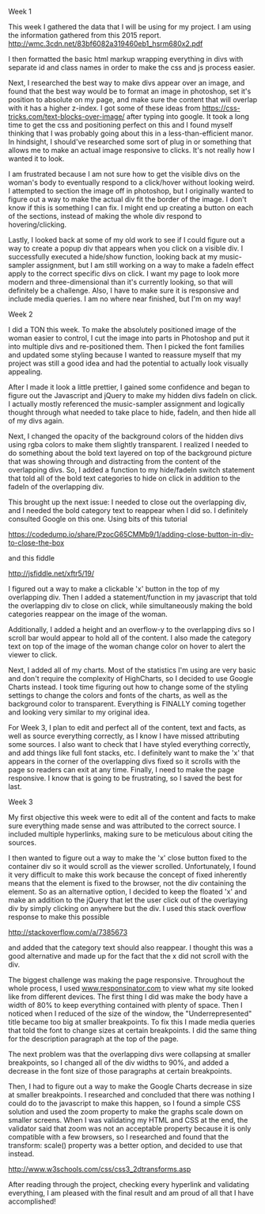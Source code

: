 Week 1

This week I gathered the data that I will be using for my project. I am using the information gathered from this 2015 report. http://wmc.3cdn.net/83bf6082a319460eb1_hsrm680x2.pdf

I then formatted the basic html markup wrapping everything in divs with separate id and class names in order to make the css and js process easier.

Next, I researched the best way to make divs appear over an image, and found that the best way would be to format an image in photoshop, set it's position to absolute on my page, and make sure the content that will overlap with it has a higher z-index. I got some of these ideas from https://css-tricks.com/text-blocks-over-image/ after typing into google. It took a long time to get the css and positioning perfect on this and I found myself thinking that I was probably going about this in a less-than-efficient manor. In hindsight, I should've researched some sort of plug in or something that allows me to make an actual image responsive to clicks. It's not really how I wanted it to look.

I am frustrated because I am not sure how to get the visible divs on the woman's body to eventually respond to a click/hover without looking weird. I attempted to section the image off in photoshop, but I originally wanted to figure out a way to make the actual div fit the border of the image. I don't know if this is something I can fix. I might end up creating a button on each of the sections, instead of making the whole div respond to hovering/clicking.

Lastly, I looked back at some of my old work to see if I could figure out a way to create a popup div that appears when you click on a visible div. I successfully executed a hide/show function, looking back at my music-sampler assignment, but I am still working on a way to make a fadeIn effect apply to the correct specific divs on click. I want my page to look more modern and three-dimensional than it's currently looking, so that will definitely be a challenge. Also, I have to make sure it is responsive and include media queries. I am no where near finished, but I'm on my way!

Week 2

I did a TON this week. To make the absolutely positioned image of the woman easier to control, I cut the image into parts in Photoshop and put it into multiple divs and re-positioned them. Then I picked the font families and updated some styling because I wanted to reassure myself that my project was still a good idea and had the potential to actually look visually appealing.

After I made it look a little prettier, I gained some confidence and began to figure out the Javascript and jQuery to make my hidden divs fadeIn on click. I actually mostly referenced the music-sampler assignment and logically thought through what needed to take place to hide, fadeIn, and then hide all of my divs again.

Next, I changed the opacity of the background colors of the hidden divs using rgba colors to make them slightly transparent. I realized I needed to do something about the bold text layered on top of the background picture that was showing through and distracting from the content of the overlapping divs. So, I added a function to my hide/fadeIn switch statement that told all of the bold text categories to hide on click in addition to the fadeIn of the overlapping div.

This brought up the next issue: I needed to close out the overlapping div, and I needed the bold category text to reappear when I did so. I definitely consulted Google on this one. Using bits of this tutorial

https://codedump.io/share/PzocG65CMMb9/1/adding-close-button-in-div-to-close-the-box

and this fiddle

http://jsfiddle.net/xftr5/19/

I figured out a way to make a clickable 'x' button in the top of my overlapping div. Then I added a statement/function in my javascript that told the overlapping div to close on click, while simultaneously making the bold categories reappear on the image of the woman.

Additionally, I added a height and an overflow-y to the overlapping divs so I scroll bar would appear to hold all of the content. I also made the category text on top of the image of the woman change color on hover to alert the viewer to click.

Next, I added all of my charts. Most of the statistics I'm using are very basic and don't require the complexity of HighCharts, so I decided to use Google Charts instead. I took time figuring out how to change some of the styling settings to change the colors and fonts of the charts, as well as the background color to transparent. Everything is FINALLY coming together and looking very similar to my original idea.

For Week 3, I plan to edit and perfect all of the content, text and facts, as well as source everything correctly, as I know I have missed attributing some sources. I also want to check that I have styled everything correctly, and add things like full font stacks, etc. I definitely want to make the 'x' that appears in the corner of the overlapping divs fixed so it scrolls with the page so readers can exit at any time. Finally, I need to make the page responsive. I know that is going to be frustrating, so I saved the best for last.

Week 3

My first objective this week were to edit all of the content and facts to make sure everything made sense and was attributed to the correct source. I included multiple hyperlinks, making sure to be meticulous about citing the sources.

I then wanted to figure out a way to make the 'x' close button fixed to the container div so it would scroll as the viewer scrolled. Unfortunately, I found it very difficult to make this work because the concept of fixed inherently means that the element is fixed to the browser, not the div containing the element. So as an alternative option, I decided to keep the floated 'x' and make an addition to the jQuery that let the user click out of the overlaying div by simply clicking on anywhere but the div. I used this stack overflow response to make this possible

http://stackoverflow.com/a/7385673

and added that the category text should also reappear. I thought this was a good alternative and made up for the fact that the x did not scroll with the div.

The biggest challenge was making the page responsive. Throughout the whole process, I used www.responsinator.com to view what my site looked like from different devices. The first thing I did was make the body have a width of 80% to keep everything contained with plenty of space. Then I noticed when I reduced of the size of the window, the "Underrepresented" title became too big at smaller breakpoints. To fix this I made media queries that told the font to change sizes at certain breakpoints. I did the same thing for the description paragraph at the top of the page.

The next problem was that the overlapping divs were collapsing at smaller breakpoints, so I changed all of the div widths to 90%, and added a decrease in the font size of those paragraphs at certain breakpoints.

Then, I had to figure out a way to make the Google Charts decrease in size at smaller breakpoints. I researched and concluded that there was nothing I could do to the javascript to make this happen, so I found a simple CSS solution and used the zoom property to make the graphs scale down on smaller screens. When I was validating my HTML and CSS at the end, the validator said that zoom was not an acceptable property because it is only compatible with a few browsers, so I researched and found that the transform: scale() property was a better option, and decided to use that instead.

http://www.w3schools.com/css/css3_2dtransforms.asp

After reading through the project, checking every hyperlink and validating everything, I am pleased with the final result and am proud of all that I have accomplished!
